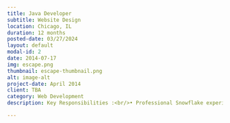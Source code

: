 ```yaml
---
title: Java Developer
subtitle: Website Design
location: Chicago, IL
duration: 12 months
posted-date: 03/27/2024
layout: default
modal-id: 2
date: 2014-07-17
img: escape.png
thumbnail: escape-thumbnail.png
alt: image-alt
project-date: April 2014
client: TBA
category: Web Development
description: Key Responsibilities :<br/>• Professional Snowflake experience and strong SQL scripting is a must to have. <br/>• Java, Spring/Spring Boot, REST APIs using Microservice Architecture <br/>• Integration of Snowflake with other data processing and reporting tools <br/>• Should have experience working with any of the cloud platforms and able to load data from cloud storage • Experience in Financial Services is a nice to have Nice to Haves <br/>• ETL - Experience with one of the ETL tools (client uses DataStage)<br/><br/>The contractor will help create new Snowflake Reporting views to be consumed by Client Reports or other consumers. Java microservices will also need to be modified to consume data from strategic sources instead of legacy sources. Legacy technology solutions and processes will need to be redesigned to leverage strategic platforms and technologies.

---
```

